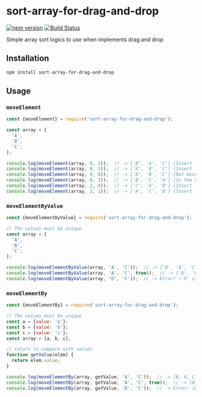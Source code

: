 # sort-array-for-drag-and-drop

[![npm version](https://badge.fury.io/js/sort-array-for-drag-and-drop.svg)](https://badge.fury.io/js/sort-array-for-drag-and-drop)
[![Build Status](https://travis-ci.org/kjirou/sort-array-for-drag-and-drop.svg?branch=master)](https://travis-ci.org/kjirou/sort-array-for-drag-and-drop)

Simple array sort logics to use when implements drag and drop


## Installation

```bash
npm install sort-array-for-drag-and-drop
```


## Usage
### `moveElement`

```js
const {moveElement} = require('sort-array-for-drag-and-drop');

const array = [
  'A',
  'B',
  'C',
];

console.log(moveElement(array, 0, 2));  // -> ['B', 'A', 'C'] (Insert `array[0]` before `array[2]`)
console.log(moveElement(array, 0, 1));  // -> ['A', 'B', 'C'] (Insert `array[0]` before `array[1]`, not moved)
console.log(moveElement(array, 0, 0));  // -> ['A', 'B', 'C'] (Not moved)
console.log(moveElement(array, 0, 3));  // -> ['B', 'C', 'A'] (In the case of an index that is exceeded, it inserts to the end)
console.log(moveElement(array, 2, 0));  // -> ['C', 'A', 'B'] (Insert `array[2]` before `array[0]`)
console.log(moveElement(array, 2, 1));  // -> ['A', 'C', 'B'] (Insert `array[2]` before `array[1]`)
```

### `moveElementByValue`

```js
const {moveElementByValue} = require('sort-array-for-drag-and-drop');

// The values must be unique
const array = [
  'A',
  'B',
  'C',
];

console.log(moveElementByValue(array, 'A', 'C'));  // -> ['B', 'A', 'C'] (Insert 'A' before 'C')
console.log(moveElementByValue(array, 'A', 'C', true));  // -> ['B', 'C', 'A'] (Insert 'A' after 'C')
console.log(moveElementByValue(array, 'D', 'C'));  // -> Error! ('D' is not included)
```

### `moveElementBy`

```js
const {moveElementBy} = require('sort-array-for-drag-and-drop');

// The values must be unique
const a = {value: 'a'};
const b = {value: 'b'};
const c = {value: 'c'};
const array = [a, b, c];

// return to compare with values
function getValue(elem) {
  return elem.value;
}

console.log(moveElementBy(array, getValue, 'A', 'C'));  // -> [B, A, C] (Insert A before C)
console.log(moveElementBy(array, getValue, 'A', 'C', true));  // -> [B, C, A] (Insert A after C)
console.log(moveElementBy(array, getValue, 'D', 'C'));  // -> Error! (D is not included)
```
